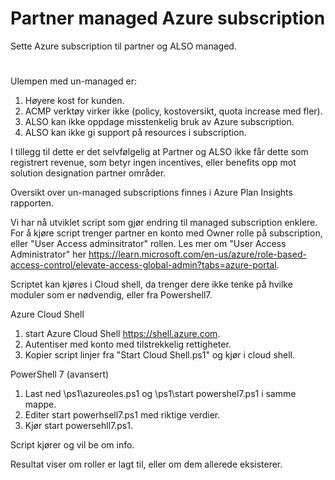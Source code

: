 # Partner managed Azure subscription
Sette Azure subscription til partner og ALSO managed.
#

Ulempen med un-managed er:
1. Høyere kost for kunden.
2. ACMP verktøy virker ikke (policy, kostoversikt, quota increase med fler).
3. ALSO kan ikke oppdage misstenkelig bruk av Azure subscription.
4. ALSO kan ikke gi support på resources i subscription.
 
I tillegg til dette er det selvfølgelig at Partner og ALSO ikke får dette som registrert revenue, som betyr ingen incentives, eller benefits opp mot solution designation partner områder.

Oversikt over un-managed subscriptions finnes i Azure Plan Insights rapporten.

Vi har nå utviklet script som gjør endring til managed subscription enklere.
For å kjøre script trenger partner en konto med Owner rolle på subscription, eller "User Access adminsitrator" rollen. 
Les mer om "User Access Administrator" her https://learn.microsoft.com/en-us/azure/role-based-access-control/elevate-access-global-admin?tabs=azure-portal.

Scriptet kan kjøres i Cloud shell, da trenger dere ikke tenke på hvilke moduler som er nødvendig, eller fra Powershell7.

Azure Cloud Shell
1. start Azure Cloud Shell https://shell.azure.com.
2. Autentiser med konto med tilstrekkelig rettigheter.
3. Kopier script linjer fra "Start Cloud Shell.ps1" og kjør i cloud shell.

PowerShell 7 (avansert)
1. Last ned \ps1\azureoles.ps1 og \ps1\start powershel7.ps1 i samme mappe.
2. Editer start powerhsell7.ps1 med riktige verdier.
3. Kjør start powersehll7.ps1.

Script kjører og vil be om info.

Resultat viser om roller er lagt til, eller om dem allerede eksisterer.
